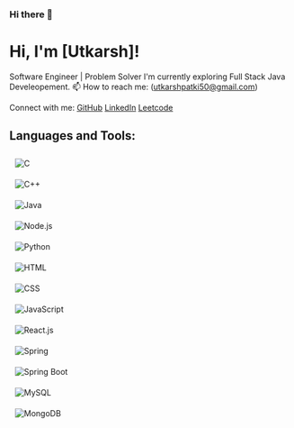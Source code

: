 ### Hi there 👋

# Hi, I'm [Utkarsh]!

Software Engineer | Problem Solver
    I'm currently exploring Full Stack Java Develeopement.
📫 How to reach me: (utkarshpatki50@gmail.com)

Connect with me:
[GitHub](https://github.com/utkarshpatki50)
[LinkedIn](https://www.linkedin.com/in/utkarsh-patki/)
[Leetcode](https://leetcode.com/utkarshpatki50/)

## Languages and Tools:

<div style="display: flex; flex-wrap: wrap;">
     <!-- C -->
  <div style="flex: 0 0 50%; padding: 10px;">
    <img src="https://img.shields.io/badge/-C-A8B9CC?style=flat-square&logo=c&logoColor=white" alt="C" />
  </div>
  <!-- C++ -->
  <div style="flex: 0 0 50%; padding: 10px;">
    <img src="https://img.shields.io/badge/-C++-00599C?style=flat-square&logo=c%2B%2B&logoColor=white" alt="C++" />
  </div>
  <!-- Java -->
  <div style="flex: 0 0 50%; padding: 10px;">
    <img src="https://img.shields.io/badge/-Java-007396?style=flat-square&logo=java&logoColor=white" alt="Java" />
  </div>
  <!-- Node.js -->
  <div style="flex: 0 0 50%; padding: 10px;">
    <img src="https://img.shields.io/badge/-Node.js-339933?style=flat-square&logo=node.js&logoColor=white" alt="Node.js" />
  </div>
  <!-- Python -->
  <div style="flex: 0 0 50%; padding: 10px;">
    <img src="https://img.shields.io/badge/-Python-3776AB?style=flat-square&logo=python&logoColor=white" alt="Python" />
  </div>
  <!-- HTML -->
  <div style="flex: 0 0 50%; padding: 10px;">
    <img src="https://img.shields.io/badge/-HTML-E34F26?style=flat-square&logo=html5&logoColor=white" alt="HTML" />
  </div>
  <!-- CSS -->
  <div style="flex: 0 0 50%; padding: 10px;">
    <img src="https://img.shields.io/badge/-CSS-1572B6?style=flat-square&logo=css3&logoColor=white" alt="CSS" />
  </div>
  <!-- JavaScript -->
  <div style="flex: 0 0 50%; padding: 10px;">
    <img src="https://img.shields.io/badge/-JavaScript-F7DF1E?style=flat-square&logo=javascript&logoColor=black" alt="JavaScript" />
  </div>
  <!-- React.js -->
  <div style="flex: 0 0 50%; padding: 10px;">
    <img src="https://img.shields.io/badge/-React.js-61DAFB?style=flat-square&logo=react&logoColor=white" alt="React.js" />
  </div>
  <!-- Spring -->
  <div style="flex: 0 0 50%; padding: 10px;">
    <img src="https://img.shields.io/badge/-Spring-6DB33F?style=flat-square&logo=spring&logoColor=white" alt="Spring" />
  </div>
  <!-- Spring Boot -->
  <div style="flex: 0 0 50%; padding: 10px;">
    <img src="https://img.shields.io/badge/-Spring%20Boot-6DB33F?style=flat-square&logo=springboot&logoColor=white" alt="Spring Boot" />
  </div>
  <!-- MySQL -->
  <div style="flex: 0 0 50%; padding: 10px;">
    <img src="https://img.shields.io/badge/-MySQL-4479A1?style=flat-square&logo=mysql&logoColor=white" alt="MySQL" />
  </div>
  <!-- MongoDB -->
  <div style="flex: 0 0 50%; padding: 10px;">
    <img src="https://img.shields.io/badge/-MongoDB-47A248?style=flat-square&logo=mongodb&logoColor=white" alt="MongoDB" />
  </div>
 
  <!-- Add more technologies here -->
</div>
